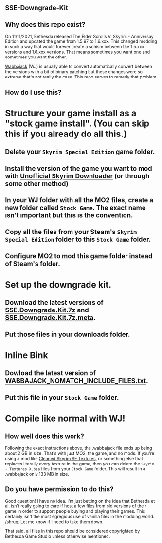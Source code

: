 ## SSE-Downgrade-Kit

## Why does this repo exist?

On 11/11/2021, Bethesda released The Elder Scrolls V: Skyrim - Anniversay Edition and updated the game from 1.5.97 to 1.6.xxx. This changed modding in such a way that would forever create a schism between the 1.5.xxx versions and 1.6.xxx versions. That means sometimes you want one and sometimes you want the other.

[Wabbajack](http://www.wabbajack.org/) (WJ) is usually able to convert automatically convert between the versions with a bit of binary patching but these changes were so extreme that's not really the case. This repo serves to remedy that problem.

## How do I use this?

# Structure your game install as a "stock game install". (You can skip this if you already do all this.)
## Delete your `Skyrim Special Edition` game folder.
## Install the version of the game you want to mod with [Unofficial Skyrim Downloader](https://www.nexusmods.com/skyrimspecialedition/mods/61756) (or through some other method)
## In your WJ folder with all the MO2 files, create a new folder called `Stock Game`. The exact name isn't important but this is the convention.
## Copy all the files from your Steam's `Skyrim Special Edition` folder to this `Stock Game` folder.
## Configure MO2 to mod this game folder instead of Steam's folder.
# Set up the downgrade kit.
## Download the latest versions of [SSE.Downgrade.Kit.7z](https://github.com/LostDragonist/SSE-Downgrade-Kit/raw/main/SSE.Downgrade.Kit.7z) and [SSE.Downgrade.Kit.7z.meta](https://raw.githubusercontent.com/LostDragonist/SSE-Downgrade-Kit/main/SSE.Downgrade.Kit.7z.meta).
## Put those files in your downloads folder.
# Inline Bink
## Dowload the latest version of [WABBAJACK_NOMATCH_INCLUDE_FILES.txt](https://raw.githubusercontent.com/LostDragonist/SSE-Downgrade-Kit/main/WABBAJACK_NOMATCH_INCLUDE_FILES.txt).
## Put this file in your `Stock Game` folder.
# Compile like normal with WJ!

## How well does this work?

Following the exact instructions above, the .wabbajack file ends up being about 2 GB in size. That's with just MO2, the game, and no mods. If you're using a mod like [Cleaned Skyrim SE Textures](https://www.nexusmods.com/skyrimspecialedition/mods/38775), or something else that replaces literally every texture in the game, then you can delete the `Skyrim - Textures X.bsa` files from your `Stock Game` folder. This will result in a .wabbajack only 133 MB in size.

## Do you have permission to do this?

Good question! I have no idea. I'm just betting on the idea that Bethesda et al. isn't really going to care if host a few files from old versions of their game in order to support people buying and playing their games. This certainly isn't the most egregious use of vanilla files in the modding world. /shrug. Let me know if I need to take them down.

That said, all files in this repo should be considered copyrighted by Bethesda Game Studio unless otherwise mentioned.
